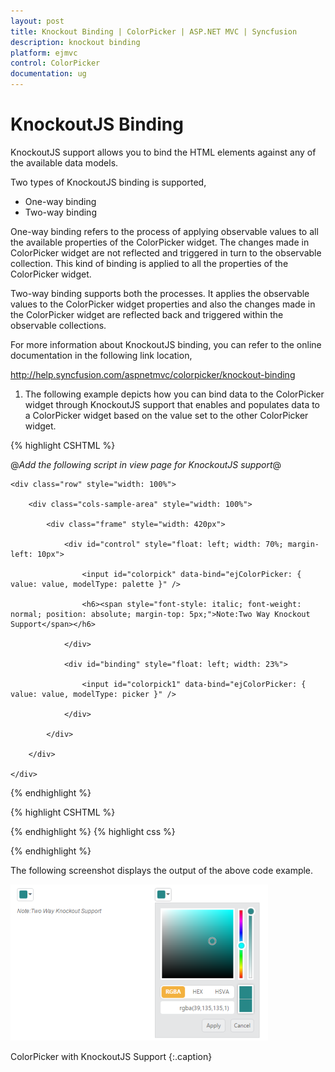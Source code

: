 ```yaml
---
layout: post
title: Knockout Binding | ColorPicker | ASP.NET MVC | Syncfusion
description: knockout binding
platform: ejmvc
control: ColorPicker
documentation: ug
---
```


# KnockoutJS Binding

KnockoutJS support allows you to bind the HTML elements against any of the available data models.

Two types of KnockoutJS binding is supported,

* One-way binding
* Two-way binding

One-way binding refers to the process of applying observable values to all the available properties of the ColorPicker widget. The changes made in ColorPicker widget are not reflected and triggered in turn to the observable collection. This kind of binding is applied to all the properties of the ColorPicker widget.

Two-way binding supports both the processes. It applies the observable values to the ColorPicker widget properties and also the changes made in the ColorPicker widget are reflected back and triggered within the observable collections. 

For more information about KnockoutJS binding, you can refer to the online documentation in the following link location,

<http://help.syncfusion.com/aspnetmvc/colorpicker/knockout-binding>

1. The following example depicts how you can bind data to the ColorPicker widget through KnockoutJS support that enables and populates data to a ColorPicker widget based on the value set to the other ColorPicker widget.

{% highlight CSHTML %}



@*Add the following script in view page for KnockoutJS support*@

<script src="http://cdn.syncfusion.com/js/assets/external/knockout.min.js"> </script>

<script src="http://cdn.syncfusion.com/13.1.0.21/js/web/ej.unobtrusive.min.js"> </script>

<script src="http://cdn.syncfusion.com/13.1.0.21/js/ej.widget.ko.min.js"> </script>



<div class="content-container-fluid">

    <div class="row" style="width: 100%">

        <div class="cols-sample-area" style="width: 100%">

            <div class="frame" style="width: 420px">

                <div id="control" style="float: left; width: 70%; margin-left: 10px">

                    <input id="colorpick" data-bind="ejColorPicker: { value: value, modelType: palette }" />

                    <h6><span style="font-style: italic; font-weight: normal; position: absolute; margin-top: 5px;">Note:Two Way Knockout Support</span></h6>

                </div>

                <div id="binding" style="float: left; width: 23%">

                    <input id="colorpick1" data-bind="ejColorPicker: { value: value, modelType: picker }" />

                </div>

            </div>

        </div>

    </div>

</div>
{% endhighlight  %}

{% highlight CSHTML %}
<script>

    window.viewModel = {

        value: ko.observable("#278787"),

        palette: ko.observable("palette"),

        picker: ko.observable("picker")

    };

    $(function () {

        ko.applyBindings(viewModel);

    });

</script>
{% endhighlight  %}
{% highlight css %}
<style>

    .element {

        display: inline-block;

    }



    .frame {

        width: 600px;

        border: 0px;

    }



    #control {

        width: 600px;

    }

</style>

{% endhighlight  %}

The following screenshot displays the output of the above code example.



![](Knockout-Binding_images/Knockout-Binding_img1.png)

ColorPicker with KnockoutJS Support
{:.caption}
